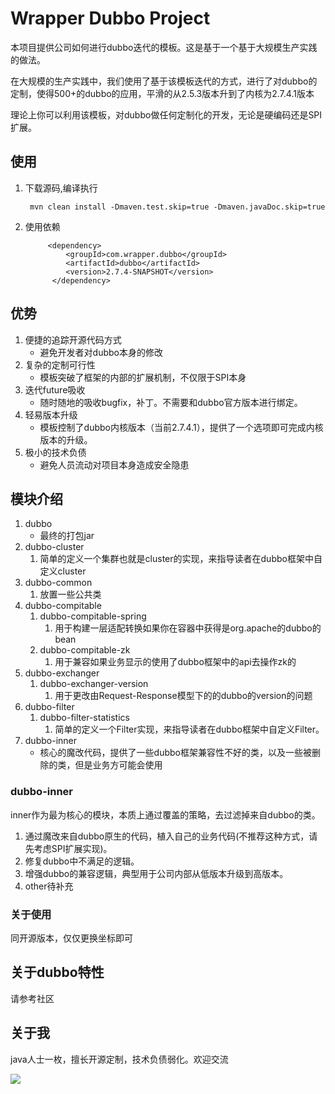 # Wrapper Dubbo Project

本项目提供公司如何进行dubbo迭代的模板。这是基于一个基于大规模生产实践的做法。

在大规模的生产实践中，我们使用了基于该模板迭代的方式，进行了对dubbo的定制，使得500+的dubbo的应用，平滑的从2.5.3版本升到了内核为2.7.4.1版本

理论上你可以利用该模板，对dubbo做任何定制化的开发，无论是硬编码还是SPI扩展。

## 使用

1. 下载源码,编译执行 
        
        mvn clean install -Dmaven.test.skip=true -Dmaven.javaDoc.skip=true

2. 使用依赖

            <dependency>
                <groupId>com.wrapper.dubbo</groupId>
                <artifactId>dubbo</artifactId>
                <version>2.7.4-SNAPSHOT</version>
             </dependency>

## 优势

1. 便捷的追踪开源代码方式
    - 避免开发者对dubbo本身的修改
2. 复杂的定制可行性
    - 模板突破了框架的内部的扩展机制，不仅限于SPI本身
3. 迭代future吸收
    - 随时随地的吸收bugfix，补丁。不需要和dubbo官方版本进行绑定。
4. 轻易版本升级
    - 模板控制了dubbo内核版本（当前2.7.4.1），提供了一个选项即可完成内核版本的升级。
5. 极小的技术负债
    - 避免人员流动对项目本身造成安全隐患

## 模块介绍

1. dubbo
    - 最终的打包jar
2. dubbo-cluster
    1. 简单的定义一个集群也就是cluster的实现，来指导读者在dubbo框架中自定义cluster
3. dubbo-common
    1. 放置一些公共类
4. dubbo-compitable
    1. dubbo-compitable-spring
        1. 用于构建一层适配转换如果你在容器中获得是org.apache的dubbo的bean
    2. dubbo-compitable-zk
        1. 用于兼容如果业务显示的使用了dubbo框架中的api去操作zk的
5. dubbo-exchanger
    1. dubbo-exchanger-version
        1. 用于更改由Request-Response模型下的的dubbo的version的问题
6. dubbo-filter
    1. dubbo-filter-statistics
        1. 简单的定义一个Filter实现，来指导读者在dubbo框架中自定义Filter。
7. dubbo-inner
    - 核心的魔改代码，提供了一些dubbo框架兼容性不好的类，以及一些被删除的类，但是业务方可能会使用

### dubbo-inner

inner作为最为核心的模块，本质上通过覆盖的策略，去过滤掉来自dubbo的类。

1. 通过魔改来自dubbo原生的代码，植入自己的业务代码(不推荐这种方式，请先考虑SPI扩展实现)。
2. 修复dubbo中不满足的逻辑。
3. 增强dubbo的兼容逻辑，典型用于公司内部从低版本升级到高版本。
4. other待补充

### 关于使用

同开源版本，仅仅更换坐标即可

## 关于dubbo特性

请参考社区

## 关于我

java人士一枚，擅长开源定制，技术负债弱化。欢迎交流

![](https://github.com/open-wrapper/dubbo-wrapper/blob/master/codeL.jpg)


